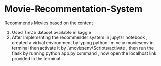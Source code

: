 # Movie-Recommentation-System
Recommends Movies based on the content

1. Used TmDb dataset available in kaggle
2. After Implementing the recommender system in jupyter notebook , created a virtual environment by typing python -m venv moviesenv
 in terminal then activate it by .\moviesenv\Scripts\activate , then run the flask by running python app.py command , now open the localhost link provided in the terminal


